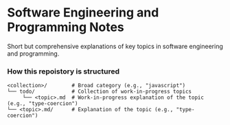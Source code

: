 # Software Engineering and Programming Notes

Short but comprehensive explanations of key topics in software engineering and programming.

### How this repoistory is structured

```shell
<collection>/        # Broad category (e.g., "javascript")
└── todo/            # Collection of work-in-progress topics
     └── <topic>.md  # Work-in-progress explanation of the topic (e.g., "type-coercion")
└── <topic>.md/      # Explanation of the topic (e.g., "type-coercion")
```
